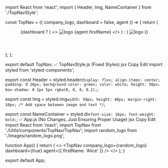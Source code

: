 import React from 'react';
import { Header, Img, NameContainer } from './TopNavStyle';

const TopNav = ({ company_logo, dashboard = false, agent }) => {
  return (
    <Header className='top-nav'>
      {dashboard ? (
        <>
          <Img src={company_logo} alt="logo" />
          <NameContainer>{agent.firstName}</NameContainer>
        </>
      ) : (
        <Img src={company_logo} alt="logo" />
      )}
    </Header>
  );
};

export default TopNav;
✅ TopNavStyle.js (Fixed Styles)
jsx
Copy
Edit
import styled from 'styled-components';

export const Header = styled.header`
  display: flex;
  align-items: center;
  padding: 0 20px;
  background-color: green;
  color: white;
  height: 50px;
  box-shadow: 0 2px 5px rgba(0, 0, 0, 0.2);
`;

export const Img = styled.img`
  width: 50px;
  height: 40px;
  margin-right: 10px; /* Add space between image and text */
`;

export const NameContainer = styled.div`
  font-size: 16px;
  font-weight: bold;
`;
✅ App.js (No Changes, Just Ensuring Proper Usage)
jsx
Copy
Edit
import React from 'react';
import TopNav from './Utils/components/TopNav/TopNav';
import random_logo from './images/random_logo.png';

function App() {
  return (
    <>
      <TopNav company_logo={random_logo} dashboard={true} agent={{ firstName: 'Alice' }} />
    </>
  );
}

export default App;
